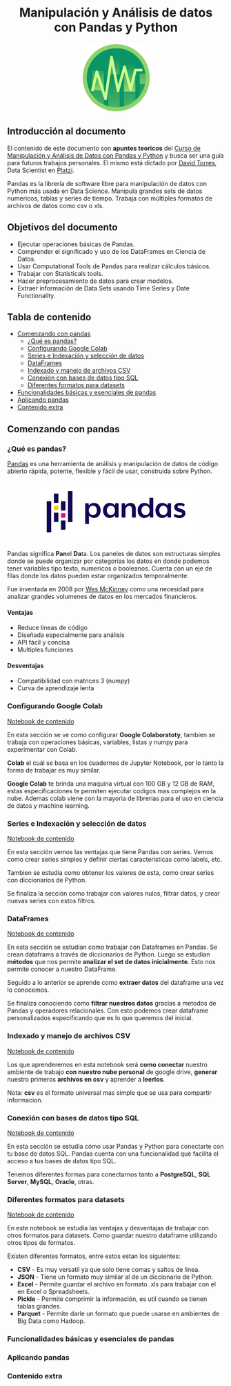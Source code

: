<div align="center">
  <h1>Manipulación y Análisis de datos con Pandas y Python</h1>
</div>

<div align="center"> 
  <img src="readme_img/analisis-datos-pandas.png" width="">
</div>

## Introducción al documento

El contenido de este documento son **apuntes teoricos** del [Curso de Manipulación y Análisis de Datos con Pandas y Python](https://platzi.com/cursos/pandas/) y busca ser una guía para futuros trabajos personales. El mismo está dictado por [David Torres](https://twitter.com/davinci137), Data Scientist en [Platzi](https://platzi.com).

Pandas es la librería de software libre para manipulación de datos con Python más usada en Data Science. Manipula grandes sets de datos numericos, tablas y series de tiempo. Trabaja con múltiples formatos de archivos de datos como csv o xls.

## Objetivos del documento

- Ejecutar operaciones básicas de Pandas.
- Comprender el significado y uso de los DataFrames en Ciencia de Datos.
- Usar Computational Tools de Pandas para realizar cálculos básicos.
- Trabajar con Statisticals tools.
- Hacer preprocesamiento de datos para crear modelos. 
- Extraer información de Data Sets usando Time Series y Date Functionality.

## Tabla de contenido
- [Comenzando con pandas](#Comenzando-con-pandas)
  - [¿Qué es pandas?](#¿Qué-es-pandas?)
  - [Configurando Google Colab](#Configurando-Google-Colab)
  - [Series e Indexación y selección de datos](#Series-e-Indexación-y-selección-de-datos)
  - [DataFrames](#DataFrames)
  - [Indexado y manejo de archivos CSV](#Indexado-y-manejo-de-archivos-CSV)
  - [Conexión con bases de datos tipo SQL](#Conexión-con-bases-de-datos-tipo-SQL)
  - [Diferentes formatos para datasets](#Diferentes-formatos-para-datasets)
- [Funcionalidades básicas y esenciales de pandas](#Funcionalidades-básicas-y-esenciales-de-pandas)
- [Aplicando pandas](#Aplicando-pandas)
- [Contenido extra](#Contenido-extra)


## Comenzando con pandas
### ¿Qué es pandas?

[Pandas](https://pandas.pydata.org/) es una herramienta de análisis y manipulación de datos de código abierto rápida, potente, flexible y fácil de usar, construida sobre Python.
 
<div align="center"> 
  <img src="readme_img/pandas.png" width="">
</div>

Pandas significa **Pan**el **Da**ta. Los paneles de datos son estructuras simples donde se puede organizar por categorias los datos en donde podemos tener variables tipo texto, numericos o booleanos. Cuenta con un eje de filas donde los datos pueden estar organizados temporalmente. 

Fue inventada en 2008 por [Wes McKinney](https://en.wikipedia.org/wiki/Wes_McKinney) como una necesidad para analizar grandes volumenes de datos en los mercados financieros.

#### Ventajas

- Reduce lineas de código
- Diseñada especialmente para análisis
- API fácil y concisa
- Multiples funciones

#### Desventajas

- Compatibilidad con matrices 3 (numpy)
- Curva de aprendizaje lenta

### Configurando Google Colab

[Notebook de contenido](https://github.com/francomanca93/analisis-de-datos/blob/comienzo/1-Comenzando-con-pandas/1_Configurando_Google.ipynb)


En esta sección se ve como configurar **Google Colaboratoty**, tambien se trabaja con operaciones básicas, variables, listas y numpy para experimentar con Colab. 

**Colab** el cuál se basa en los cuadernos de Jupyter Notebook, por lo tanto la forma de trabajar es muy similar. 

**Google Colab** te brinda una maquina virtual con 100 GB y 12 GB de RAM, estas especificaciones te permiten ejecutar codigos mas complejos en la nube. Ademas colab viene con la mayoria de librerias para el uso en ciencia de datos y machine learning.

### Series e Indexación y selección de datos

[Notebook de contenido](https://github.com/francomanca93/analisis-de-datos/blob/comienzo/1-Comenzando-con-pandas/2_Series.ipynb)

En esta sección vemos las ventajas que tiene Pandas con series. Vemos como crear series simples y definir ciertas caracteristicas como labels, etc. 

Tambien se estudia como obtener los valores de esta, como crear series con diccionarios de Python.

Se finaliza la sección como trabajar con valores nulos, filtrar datos, y crear nuevas series con estos filtros. 

### DataFrames

[Notebook de contenido](https://github.com/francomanca93/analisis-de-datos/blob/comienzo/1-Comenzando-con-pandas/3_Dataframes.ipynb)

En esta sección se estudian como trabajar con Dataframes en Pandas. Se crean dataframs a través de diccionarios de Python. Luego se estudian **métodos** que nos permite **analizar el set de datos inicialmente**. Esto nos permite conocer a nuestro DataFrame.

Seguido a lo anterior se aprende como **extraer datos** del dataframe una vez lo conocemos. 

Se finaliza conociendo como **filtrar nuestros datos** gracias a metodos de Pandas y operadores relacionales. Con esto podemos crear dataframe personalizados especificando que es lo que queremos del inicial.

### Indexado y manejo de archivos CSV

[Notebook de contenido](https://github.com/francomanca93/analisis-de-datos/blob/comienzo/1-Comenzando-con-pandas/4_Guardar_y_cargar.ipynb)


Los que aprenderemos en esta notebook será **como conectar** nuestro ambiente de trabajo **con nuestro nube personal** de google drive, **generar** nuestro primeros **archivos en csv** y aprender a **leerlos**.

Nota: **csv** es el formato universal mas simple que se usa para compartir informacion.

### Conexión con bases de datos tipo SQL

[Notebook de contenido](https://github.com/francomanca93/analisis-de-datos/blob/comienzo/1-Comenzando-con-pandas/5_Conexi%C3%B3n_con_bases_de_datos_tipo_SQL.ipynb)

En esta sección se estudia cómo usar Pandas y Python para conectarte con tu base de datos SQL. Pandas cuenta con una funcionalidad que facilita el acceso a tus bases de datos tipo SQL.

Tenemos diferentes formas para conectarnos  tanto a **PostgreSQL**, **SQL Server**, **MySQL**, **Oracle**, otras.


### Diferentes formatos para datasets

[Notebook de contenido](https://github.com/francomanca93/analisis-de-datos/blob/comienzo/1-Comenzando-con-pandas/6_Diferentes_formatos_para_datasets.ipynb)

En este notebook se estudia las ventajas y desventajas de trabajar con otros formatos para datasets. Como guardar nuestro dataframe utilizando otros tipos de formatos.

Existen diferentes formatos, entre estos estan los siguientes:

- **CSV** - Es muy versatil ya que solo tiene comas y saltos de linea.
- **JSON** - Tiene un formato muy similar al de un diccionario de Python.
- **Excel** - Permite guardar el archivo en formato .xls para trabajar con el en Excel o Spreadsheets.
- **Pickle** - Permite comprimir la información, es util cuando se tienen tablas grandes.
- **Parquet** - Permite darle un formato que puede usarse en ambientes de Big Data como Hadoop.


### Funcionalidades básicas y esenciales de pandas
### Aplicando pandas
### Contenido extra